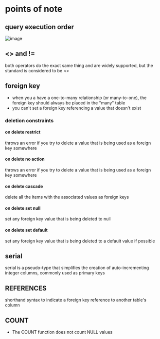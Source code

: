 # points of note

## query execution order

![image](https://github.com/user-attachments/assets/2d766609-9931-4762-b77e-dea5c5146ecb)

## <> and !=

both operators do the exact same thing and are widely supported, but the standard is considered to be <>

## foreign key

- when you a have a one-to-many relationship (or many-to-one), the foreign key should always be placed in the "many" table
- you can't set a foreign key referencing a value that doesn't exist

### deletion constraints

#### on delete restrict

throws an error if you try to delete a value that is being used as a foreign key somewhere

#### on delete no action

throws an error if you try to delete a value that is being used as a foreign key somewhere

#### on delete cascade

delete all the items with the associated values as foreign keys

#### on delete set null

set any foreign key value that is being deleted to null

#### on delete set default

set any foreign key value that is being deleted to a default value if possible

## serial

serial is a pseudo-type that simplifies the creation of auto-incrementing integer columns, commonly used as primary keys

## REFERENCES

shorthand syntax to indicate a foreign key reference to another table's column

## COUNT

- The COUNT function does not count NULL values
